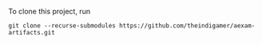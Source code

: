 To clone this project, run

```
git clone --recurse-submodules https://github.com/theindigamer/aexam-artifacts.git
```
